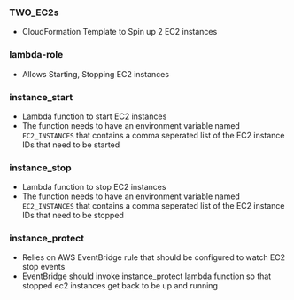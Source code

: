 ### TWO_EC2s
- CloudFormation Template to Spin up 2 EC2 instances 

### lambda-role
- Allows Starting, Stopping EC2 instances 

### instance_start
- Lambda function to start EC2 instances
- The function needs to have an environment variable named `EC2_INSTANCES` that contains a comma seperated list of the EC2 instance IDs that need to be started

### instance_stop
- Lambda function to stop EC2 instances
- The function needs to have an environment variable named `EC2_INSTANCES` that contains a comma seperated list of the EC2 instance IDs that need to be stopped

### instance_protect
- Relies on AWS EventBridge rule that should be configured to watch EC2 stop events
- EventBridge should invoke instance_protect lambda function so that stopped ec2 instances get back to be up and running
